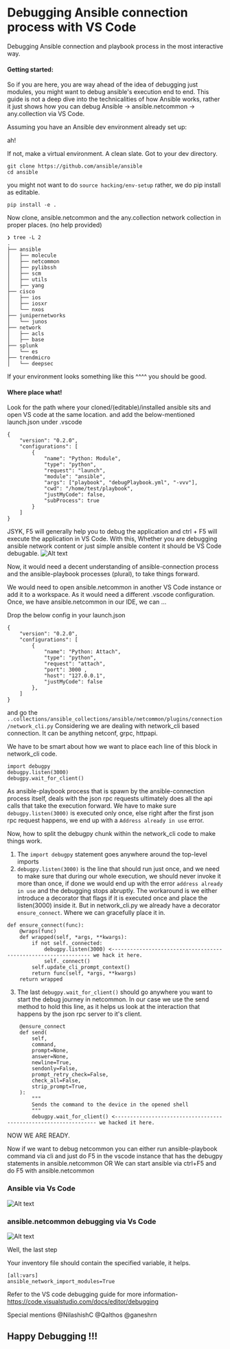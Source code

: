 # Debugging Ansible connection process with VS Code

Debugging Ansible connection and playbook process in the most interactive way.

#### Getting started:

So if you are here, you are way ahead of the idea of debugging just modules, you might want to debug ansible's execution end to end.
This guide is not a deep dive into the technicalities of how Ansible works, rather it just shows how you can debug Ansible -> ansible.netcommon -> any.collection
via VS Code.

Assuming you have an Ansible dev environment already set up:

ah!

If not,
make a virtual environment. A clean slate.
Got to your dev directory.

```
git clone https://github.com/ansible/ansible
cd ansible
```

you might not want to do `source hacking/env-setup`
rather, we do pip install as editable.

`pip install -e .`

Now clone, ansible.netcommon and the any.collection network collection in proper places. (no help provided)

```
❯ tree -L 2
.
├── ansible
│   ├── molecule
│   ├── netcommon
│   ├── pylibssh
│   ├── scm
│   ├── utils
│   ├── yang
├── cisco
│   ├── ios
│   ├── iosxr
│   └── nxos
├── junipernetworks
│   └── junos
├── network
│   ├── acls
│   ├── base
├── splunk
│   └── es
├── trendmicro
│   └── deepsec
```

If your environment looks something like this ^^^^ you should be good.

#### Where place what!

Look for the path where your cloned/(editable)/installed ansible sits and open VS code at the same location.
and add the below-mentioned launch.json under .vscode

```
{
    "version": "0.2.0",
    "configurations": [
        {
            "name": "Python: Module",
            "type": "python",
            "request": "launch",
            "module": "ansible",
            "args": ["playbook", "debugPlaybook.yml", "-vvv"],
            "cwd": "/home/test/playbook",
            "justMyCode": false,
            "subProcess": true
        }
    ]
}

```

JSYK, F5 will generally help you to debug the application and ctrl + F5 will execute the application in VS Code.
With this, Whether you are debugging ansible network content or just simple ansible content it should be VS Code debugable.
![Alt text](./images/normal_f5.png?raw=true "Debugging ansible")

Now, it would need a decent understanding of ansible-connection process and the ansible-playbook processes (plural), to take things forward.

We would need to open ansible.netcommon in another VS Code instance or add it to a workspace. As it would need a different .vscode configuration.
Once, we have ansible.netcommon in our IDE, we can ...

Drop the below config in your launch.json

```
{
    "version": "0.2.0",
    "configurations": [
        {
            "name": "Python: Attach",
            "type": "python",
            "request": "attach",
            "port": 3000 ,
            "host": "127.0.0.1",
            "justMyCode": false
        },
    ]
}
```

and go the `..collections/ansible_collections/ansible/netcommon/plugins/connection/network_cli.py`
Considering we are dealing with network_cli based connection. It can be anything netconf, grpc, httpapi.

We have to be smart about how we want to place each line of this block in network_cli code.

```
import debugpy
debugpy.listen(3000)
debugpy.wait_for_client()
```

As ansible-playbook process that is spawn by the ansible-connection process itself, deals with the json rpc requests ultimately does all the api calls that take the execution forward. We have to make sure `debugpy.listen(3000)` is executed only once, else right after the first json rpc request happens, we end up with a `Address already in use` error.

Now, how to split the debugpy chunk within the network_cli code to make things work.

1. The `import debugpy` statement goes anywhere around the top-level imports
2. `debugpy.listen(3000)` is the line that should run just once, and we need to make sure that during our whole execution, we should never invoke it more than once, if done we would end up with the error `address already in use` and the debugging stops abruptly. The workaround is we either introduce a decorator that flags if it is executed once and place the listen(3000) inside it. But in network_cli.py we already have a decorator `ensure_connect`. Where we can gracefully place it in.

```
def ensure_connect(func):
    @wraps(func)
    def wrapped(self, *args, **kwargs):
        if not self._connected:
            debugpy.listen(3000) <--------------------------------------------------------------- we hack it here.
            self._connect()
        self.update_cli_prompt_context()
        return func(self, *args, **kwargs)
    return wrapped
```

3. The last `debugpy.wait_for_client()` should go anywhere you want to start the debug journey in netcommon. In our case we use the send method to hold this line, as it helps us look at the interaction that happens by the json rpc server to it's client.

```
    @ensure_connect
    def send(
        self,
        command,
        prompt=None,
        answer=None,
        newline=True,
        sendonly=False,
        prompt_retry_check=False,
        check_all=False,
        strip_prompt=True,
    ):
        """
        Sends the command to the device in the opened shell
        """
        debugpy.wait_for_client() <---------------------------------------------------------------- we hacked it here.
```

NOW WE ARE READY.

Now if we want to debug netcommon you can either run ansible-playbook command via cli and just do F5 in the vscode instance that has the debugpy statements in ansible.netcommon
OR
We can start ansible via ctrl+F5 and do F5 with ansible.netcommon

### Ansible via Vs Code

![Alt text](./images/ctrl_f5.png?raw=true "Ansible runs via Vs Code")

### ansible.netcommon debugging via Vs Code

![Alt text](./images/netcommon_f5.png?raw=true "Debug netcommon runs via Vs Code")

Well, the last step

Your inventory file should contain the specified variable, it helps.

```
[all:vars]
ansible_network_import_modules=True
```

Refer to the VS code debugging guide for more information-
https://code.visualstudio.com/docs/editor/debugging

Special mentions @NilashishC @Qalthos @ganeshrn

## Happy Debugging !!!
